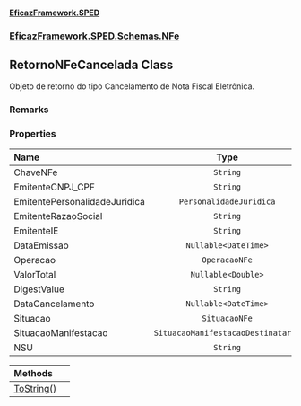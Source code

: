 #### [EficazFramework.SPED](EficazFrameworkSPED.md 'EficazFramework SPED')
### [EficazFramework.SPED.Schemas.NFe](EficazFramework.SPED.Schemas.NFe.md 'EficazFramework.SPED.Schemas.NFe')

## RetornoNFeCancelada Class

Objeto de retorno do tipo Cancelamento de Nota Fiscal Eletrônica.

### Remarks
### Properties

| Name | Type | |
| :--- | :---: | :--- |
| ChaveNFe | `String` |  |
| EmitenteCNPJ_CPF | `String` |  |
| EmitentePersonalidadeJuridica | `PersonalidadeJuridica` |  |
| EmitenteRazaoSocial | `String` |  |
| EmitenteIE | `String` |  |
| DataEmissao | `Nullable<DateTime>` |  |
| Operacao | `OperacaoNFe` |  |
| ValorTotal | `Nullable<Double>` |  |
| DigestValue | `String` |  |
| DataCancelamento | `Nullable<DateTime>` |  |
| Situacao | `SituacaoNFe` |  |
| SituacaoManifestacao | `SituacaoManifestacaoDestinatario` |  |
| NSU | `String` |  |

| Methods | |
| :--- | :--- |
| [ToString()](EficazFramework.SPED.Schemas.NFe/RetornoNFeCancelada/ToString().md 'EficazFramework.SPED.Schemas.NFe.RetornoNFeCancelada.ToString()') | |
